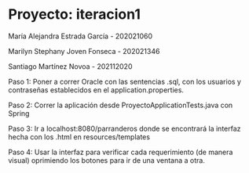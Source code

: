 # Proyecto: iteracion1

María Alejandra Estrada García - 202021060

Marilyn Stephany Joven Fonseca - 202021346

Santiago Martínez Novoa - 202112020

Paso 1: Poner a correr Oracle con las sentencias .sql, con los usuarios y contraseñas establecidos en el application.properties.

Paso 2: Correr la aplicación desde ProyectoApplicationTests.java con Spring

Paso 3: Ir a localhost:8080/parranderos donde se encontrará la interfaz hecha con los .html en resources/templates

Paso 4: Usar la interfaz para verificar cada requerimiento (de manera visual) oprimiendo los botones para ir de una ventana a otra.
